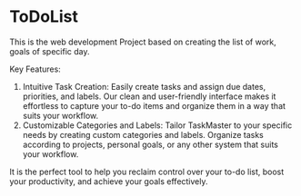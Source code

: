 # ToDoList
This is the web development Project based on creating the list of work, goals of specific day.

Key Features:

1. Intuitive Task Creation: Easily create tasks and assign due dates, priorities, and labels. Our clean and user-friendly interface makes it effortless to capture your to-do items and organize them in a way that suits your workflow.
2. Customizable Categories and Labels: Tailor TaskMaster to your specific needs by creating custom categories and labels. Organize tasks according to projects, personal goals, or any other system that suits your workflow.
   
It is the perfect tool to help you reclaim control over your to-do list, boost your productivity, and achieve your goals effectively.
